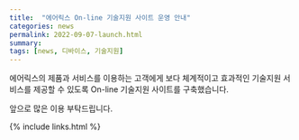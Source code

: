 ```yaml
---
title:  "에어릭스 On-line 기술지원 사이트 운영 안내"
categories: news
permalink: 2022-09-07-launch.html
summary: 
tags: [news, 디바이스, 기술지원]
---
```


에어릭스의 제품과 서비스를 이용하는 고객에게 보다 체계적이고 효과적인 기술지원 서비스를 제공할 수 있도록 On-line 기술지원 사이트를 구축했습니다.

앞으로 많은 이용 부탁드립니다.

{% include links.html %}